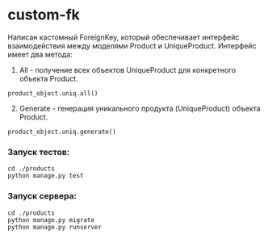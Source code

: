 # custom-fk

Написан кастомный ForeignKey, который обеспечивает интерфейс взаимодействия между моделями Product и UniqueProduct.
Интерфейс имеет два метода:
1. All - получение всех объектов UniqueProduct для конкретного объекта Product.
```
product_object.uniq.all()
```

2. Generate - генерация уникального продукта (UniqueProduct) объекта Product.
```
product_object.uniq.generate()
```

### Запуск тестов:
```
cd ./products
python manage.py test
```

### Запуск cервера:
```
cd ./products
python manage.py migrate 
python manage.py runserver
```